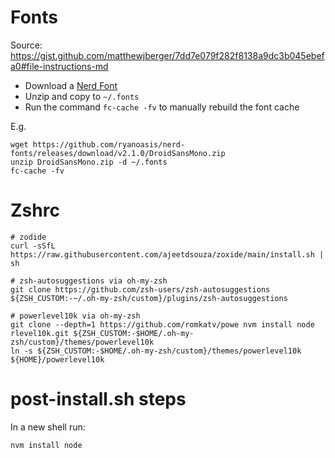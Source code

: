 # Fonts
Source: https://gist.github.com/matthewjberger/7dd7e079f282f8138a9dc3b045ebefa0#file-instructions-md

- Download a [Nerd Font](http://nerdfonts.com/)
- Unzip and copy to `~/.fonts`
- Run the command `fc-cache -fv` to manually rebuild the font cache

E.g.
```
wget https://github.com/ryanoasis/nerd-fonts/releases/download/v2.1.0/DroidSansMono.zip
unzip DroidSansMono.zip -d ~/.fonts
fc-cache -fv
```


# Zshrc
```
# zodide
curl -sSfL https://raw.githubusercontent.com/ajeetdsouza/zoxide/main/install.sh | sh

# zsh-autosuggestions via oh-my-zsh
git clone https://github.com/zsh-users/zsh-autosuggestions ${ZSH_CUSTOM:-~/.oh-my-zsh/custom}/plugins/zsh-autosuggestions

# powerlevel10k via oh-my-zsh
git clone --depth=1 https://github.com/romkatv/powe nvm install node
rlevel10k.git ${ZSH_CUSTOM:-$HOME/.oh-my-zsh/custom}/themes/powerlevel10k
ln -s ${ZSH_CUSTOM:-$HOME/.oh-my-zsh/custom}/themes/powerlevel10k ${HOME}/powerlevel10k

```

# post-install.sh steps
In a new shell run:
```
nvm install node
```
